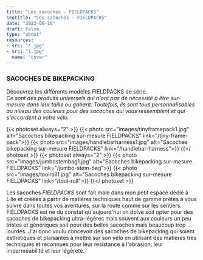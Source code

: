 ```yaml
---
title: "Les sacoches - FIELDPACKS"
seotitle: "Les sacoches - FIELDPACKS"
date: "2022-06-16"
draft: false
type: "about"
resources:
- src: "*.jpg"
- src: "1.jpg"
  name: "cover"
---
```

### SACOCHES DE BIKEPACKING

Découvrez les différents modèles FIELDPACKS de série.  
*Ce sont des produits universels qui n'ont pas de nécessité à être sur-mesure dans leur taille ou gabarit. Toutefois, ils sont tous personnalisables au niveau des couleurs pour des sacoches qui vous ressemblent et qui s'accordent à votre vélo.*


{{< photoset always="2" >}}
{{< photo src="images/tinyframepack1.jpg" alt="Sacoches bikepacking sur-mesure FIELDPACKS" link="/tiny-frame-pack">}}
{{< photo src="images/handlebarharness1.jpg" alt="Sacoches bikepacking sur-mesure FIELDPACKS" link="/handlebar-harness">}}
{{</ photoset >}}
{{< photoset always="2" >}} {{< photo src="images/jumbostembag1.jpg" alt="Sacoches bikepacking sur-mesure FIELDPACKS" link="/jumbo-stem-bag">}} {{< photo src="images/toolroll1.jpg" alt="Sacoches bikepacking sur-mesure FIELDPACKS" link="/tool-roll">}} {{</ photoset >}}

Les sacoches *FIELDPACKS* sont fait main dans mon petit espace dédié à Lille et créées à partir de matières techniques haut de gamme prêtes à vous suivre dans toutes vos aventures, sur la route comme sur les sentiers. FIELDPACKS est né du constat qu'aujourd'hui on doive soit opter pour des sacoches de bikepacking ultra-légères mais souvent aux couleurs un peu tristes et génériques soit pour des belles sacoches mais beaucoup trop lourdes. J'ai donc voulu concevoir des sacoches de bikepacking qui soient esthétiques et plaisantes à mettre sur son vélo en utilisant des matières très techniques et reconnues pour leur resistance à l'abrasion, leur imperméabilité et leur légèreté.
